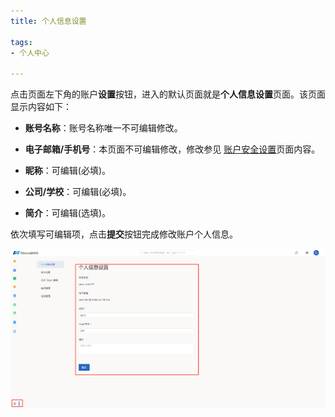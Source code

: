 ```yaml
---
title: 个人信息设置

tags: 
- 个人中心

---
```


点击页面左下角的账户**设置**按钮，进入的默认页面就是**个人信息设置**页面。该页面显示内容如下：

+ **账号名称**：账号名称唯一不可编辑修改。

+ **电子邮箱/手机号**：本页面不可编辑修改，修改参见 [账户安全设置](../20-account-security/index.md)页面内容。

+ **昵称**：可编辑(必填)。

+ **公司/学校**：可编辑(必填)。

+ **简介**：可编辑(选填)。

依次填写可编辑项，点击**提交**按钮完成修改账户个人信息。

![个人信息页面](./个人信息.png "个人信息页面")